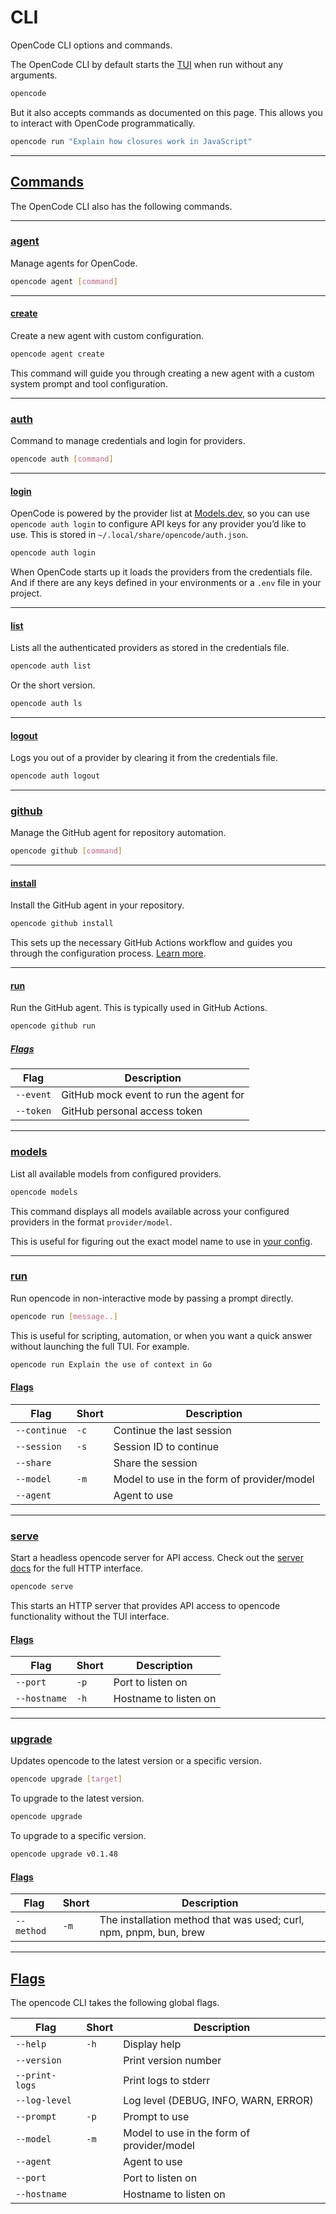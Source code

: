 # CLI

OpenCode CLI options and commands.

The OpenCode CLI by default starts the [TUI](/docs/tui) when run without any arguments.

```bash
opencode
```

But it also accepts commands as documented on this page. This allows you to interact with OpenCode programmatically.

```bash
opencode run "Explain how closures work in JavaScript"
```

---

## [Commands](#commands)

The OpenCode CLI also has the following commands.

---

### [agent](#agent)

Manage agents for OpenCode.

```bash
opencode agent [command]
```

---

#### [create](#create)

Create a new agent with custom configuration.

```bash
opencode agent create
```

This command will guide you through creating a new agent with a custom system prompt and tool configuration.

---

### [auth](#auth)

Command to manage credentials and login for providers.

```bash
opencode auth [command]
```

---

#### [login](#login)

OpenCode is powered by the provider list at [Models.dev](https://models.dev), so you can use `opencode auth login` to configure API keys for any provider you’d like to use. This is stored in `~/.local/share/opencode/auth.json`.

```bash
opencode auth login
```

When OpenCode starts up it loads the providers from the credentials file. And if there are any keys defined in your environments or a `.env` file in your project.

---

#### [list](#list)

Lists all the authenticated providers as stored in the credentials file.

```bash
opencode auth list
```

Or the short version.

```bash
opencode auth ls
```

---

#### [logout](#logout)

Logs you out of a provider by clearing it from the credentials file.

```bash
opencode auth logout
```

---

### [github](#github)

Manage the GitHub agent for repository automation.

```bash
opencode github [command]
```

---

#### [install](#install)

Install the GitHub agent in your repository.

```bash
opencode github install
```

This sets up the necessary GitHub Actions workflow and guides you through the configuration process. [Learn more](/docs/github).

---

#### [run](#run)

Run the GitHub agent. This is typically used in GitHub Actions.

```bash
opencode github run
```

##### [Flags](#flags)

| Flag | Description |
| --- | --- |
| `--event` | GitHub mock event to run the agent for |
| `--token` | GitHub personal access token |

---

### [models](#models)

List all available models from configured providers.

```bash
opencode models
```

This command displays all models available across your configured providers in the format `provider/model`.

This is useful for figuring out the exact model name to use in [your config](/docs/config/).

---

### [run](#run-1)

Run opencode in non-interactive mode by passing a prompt directly.

```bash
opencode run [message..]
```

This is useful for scripting, automation, or when you want a quick answer without launching the full TUI. For example.

```bash
opencode run Explain the use of context in Go
```

#### [Flags](#flags-1)

| Flag | Short | Description |
| --- | --- | --- |
| `--continue` | `-c` | Continue the last session |
| `--session` | `-s` | Session ID to continue |
| `--share` |  | Share the session |
| `--model` | `-m` | Model to use in the form of provider/model |
| `--agent` |  | Agent to use |

---

### [serve](#serve)

Start a headless opencode server for API access. Check out the [server docs](/docs/server) for the full HTTP interface.

```bash
opencode serve
```

This starts an HTTP server that provides API access to opencode functionality without the TUI interface.

#### [Flags](#flags-2)

| Flag | Short | Description |
| --- | --- | --- |
| `--port` | `-p` | Port to listen on |
| `--hostname` | `-h` | Hostname to listen on |

---

### [upgrade](#upgrade)

Updates opencode to the latest version or a specific version.

```bash
opencode upgrade [target]
```

To upgrade to the latest version.

```bash
opencode upgrade
```

To upgrade to a specific version.

```bash
opencode upgrade v0.1.48
```

#### [Flags](#flags-3)

| Flag | Short | Description |
| --- | --- | --- |
| `--method` | `-m` | The installation method that was used; curl, npm, pnpm, bun, brew |

---

## [Flags](#flags-4)

The opencode CLI takes the following global flags.

| Flag | Short | Description |
| --- | --- | --- |
| `--help` | `-h` | Display help |
| `--version` |  | Print version number |
| `--print-logs` |  | Print logs to stderr |
| `--log-level` |  | Log level (DEBUG, INFO, WARN, ERROR) |
| `--prompt` | `-p` | Prompt to use |
| `--model` | `-m` | Model to use in the form of provider/model |
| `--agent` |  | Agent to use |
| `--port` |  | Port to listen on |
| `--hostname` |  | Hostname to listen on |

